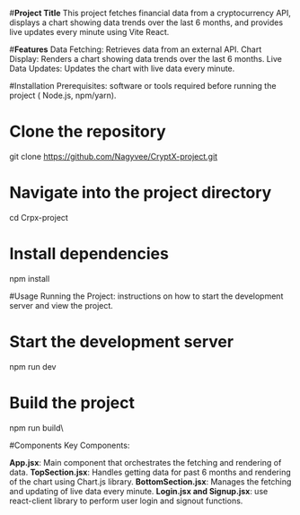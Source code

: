 #**Project Title**
This project fetches financial data from a cryptocurrency API, displays a chart showing data trends over the last 6 months, and provides live updates every minute using Vite React.

#**Features**
Data Fetching: Retrieves data from an external API.
Chart Display: Renders a chart showing data trends over the last 6 months.
Live Data Updates: Updates the chart with live data every minute.

#Installation
Prerequisites: software or tools required before running the project ( Node.js, npm/yarn).

# Clone the repository
git clone https://github.com/Nagyvee/CryptX-project.git

# Navigate into the project directory
cd Crpx-project

# Install dependencies
npm install

#Usage
Running the Project: instructions on how to start the development server and view the project.

# Start the development server
npm run dev

# Build the project
npm run build\

#Components
Key Components:

**App.jsx**: Main component that orchestrates the fetching and rendering of data.
**TopSection.jsx**: Handles getting data for past 6 months and rendering of the chart using Chart.js library.
**BottomSection.jsx**: Manages the fetching and updating of live data every minute.
**Login.jsx and Signup.jsx**: use react-client library to perform user login and signout functions.

